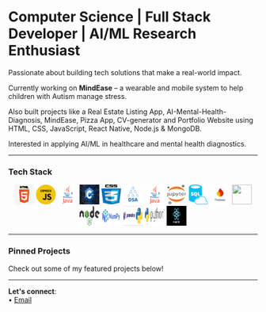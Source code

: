  # Computer Science | Full Stack Developer | AI/ML Research Enthusiast

 Passionate about building tech solutions that make a real-world impact.  
 
 Currently working on **MindEase** – a wearable and mobile system to help children with Autism manage stress.  
 
 Also built projects like a Real Estate Listing App, AI-Mental-Health-Diagnosis, MindEase, Pizza App, CV-generator and Portfolio Website using HTML, CSS, JavaScript, React Native, Node.js & MongoDB.  
 
 Interested in applying AI/ML in healthcare and mental health diagnostics.

---

###  Tech Stack

<div align="center">
  <img src="HTML.png" width="40" height="40"/>
  <img src="expressJs.png" width="40" height="40"/>
  <img src="java.png" width="40" height="40"/>
  <img src="C++.jpg" width="40" height="40"/>
 <img src="CSS.png" width="40" height="40"/>
  <img src="DSA.png" width="40" height="40"/>
  <img src="java.png" width="40" height="40"/>
  <img src="Jupyter.png" width="40" height="40"/> 
  <img src="SQL.png" width="40" height="40"/>
  <img src="firebase.png" width="40" height="40"/>
  <img src="mongodb.png" width="40" height="40"/>
  <img src="nodeJs.png" width="40" height="40"/>
  <img src="numpy.png" width="40" height="40"/>
  <img src="pandas.png" width="40" height="40"/>
  <img src="python.jpg" width="40" height="40"/>
  <img src="reactJs.png" width="40" height="40"/>
</div>

---

###  Pinned Projects
Check out some of my featured projects below!

---

 **Let's connect**:  
 • [Email](aimen.azhar111333@gmail.com)

